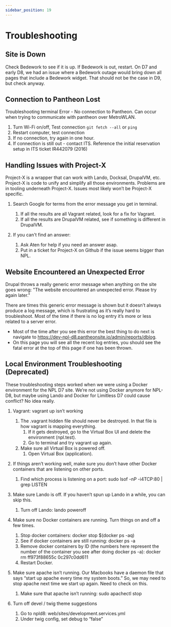 ```yaml
---
sidebar_position: 19
---
```


# Troubleshooting

## Site is Down

Check Bedework to see if it is up. If Bedework is out, restart. On D7 and early D8, we had an issue where a Bedework outage would bring down all pages that include a Bedework widget. That should not be the case in D9, but check anyway.

## Connection to Pantheon Lost

Troubleshooting terminal Error - No connection to Pantheon. Can occur when trying to communicate with pantheon over MetroWLAN.

1. Turn Wi-Fi on/off, Test connection `git fetch --all` or `ping`
1. Restart computer, test connection
1. If no connection, try again in one hour.
1. If connection is still out - contact ITS. Reference the initial reservation setup in ITS ticket IR442079 (2016)

## Handling Issues with Project-X

Project-X is a wrapper that can work with Lando, Docksal, DrupalVM, etc. Project-X is code to unify and simplify all those environments. Problems are in tooling underneath Project-X. Issues most likely won’t be Project-X specific.

1. Search Google for terms from the error message you get in terminal.
   1. If all the results are all Vagrant related, look for a fix for Vagrant.
   1. If all the results are DrupalVM related, see if something is different in DrupalVM.

1. If you can't find an answer:
   1. Ask Aten for help if you need an answer asap.
   1. Put in a ticket for Project-X on Github if the issue seems bigger than NPL.

## Website Encountered an Unexpected Error

Drupal throws a really generic error message when anything on the site goes wrong: "The website encountered an unexpected error. Please try again later."

There are times this generic error message is shown but it doesn’t always produce a log message, which is frustrating as it’s really hard to troubleshoot. Most of the time if there is no log entry it’s more or less related to a server error.

- Most of the time after you see this error the best thing to do next is navigate to https://dev-npl-d8.pantheonsite.io/admin/reports/dblog.
- On this page you will see all the recent log entries, you should see the fatal error at the top of this page if one has been thrown.

## Local Environment Troubleshooting (Deprecated)

These troubleshooting steps worked when we were using a Docker environment for the NPL D7 site. We’re not using Docker anymore for NPL-D8, but maybe using Lando and Docker for Limitless D7 could cause conflict? No idea really.

1. Vagrant: vagrant up isn’t working
   1. The .vagrant hidden file should never be destroyed. In that file is how vagrant is mapping everything.
      1. If it gets destroyed, go to the Virtual Box UI and delete the environment (npl.test).
      1. Go to terminal and try vagrant up again.
   1. Make sure all Virtual Box is powered off.
      1. Open Virtual Box (application).

1. If things aren’t working well, make sure you don’t have other Docker containers that are listening on other ports.
   1. Find which process is listening on a port: sudo lsof -nP -i4TCP:80 | grep LISTEN  

1. Make sure Lando is off. If you haven’t spun up Lando in a while, you can skip this.
   1. Turn off Lando: lando poweroff

1. Make sure no Docker containers are running. Turn things on and off a few times.
   1. Stop docker containers: docker stop $(docker ps -aq)
   1. See if docker containers are still running: docker ps -a
   1. Remove docker containers by ID (the numbers here represent the number of the container you see after doing docker ps -a): docker rm ff973f88655c 0c297c0dd611
   1. Restart Docker.

1. Make sure apache isn’t running. Our Macbooks have a daemon file that says “start up apache every time my system boots.” So, we may need to stop apache next time we start up again. Need to check on this.
   1. Make sure that apache isn’t running: sudo apachectl stop

1. Turn off devel / twig theme suggestions
   1. Go to npld8: web/sites/development.services.yml
   1. Under twig config, set debug to “false”
